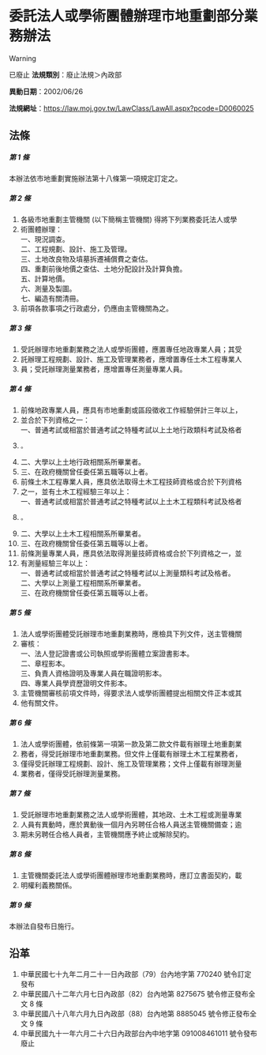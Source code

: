 # 委託法人或學術團體辦理市地重劃部分業務辦法


> [!WARNING]
> 已廢止
**法規類別**：廢止法規＞內政部

**異動日期**：2002/06/26  

**法規網址**：https://law.moj.gov.tw/LawClass/LawAll.aspx?pcode=D0060025



## 法條
##### 第 1 條
本辦法依市地重劃實施辦法第十八條第一項規定訂定之。

##### 第 2 條
1. 各級市地重劃主管機關 (以下簡稱主管機關) 得將下列業務委託法人或學
1. 術團體辦理：  
一、現況調查。  
二、工程規劃、設計、施工及管理。  
三、土地改良物及墳墓拆遷補償費之查估。  
四、重劃前後地價之查估、土地分配設計及計算負擔。  
五、計算地價。  
六、測量及製圖。  
七、編造有關清冊。
1. 前項各款事項之行政處分，仍應由主管機關為之。

##### 第 3 條
1. 受託辦理市地重劃業務之法人或學術團體，應置專任地政專業人員；其受
1. 託辦理工程規劃、設計、施工及管理業務者，應增置專任土木工程專業人
1. 員；受託辦理測量業務者，應增置專任測量專業人員。

##### 第 4 條
1. 前條地政專業人員，應具有市地重劃或區段徵收工作經驗併計三年以上，
1. 並合於下列資格之一：  
一、普通考試或相當於普通考試之特種考試以上土地行政類科考試及格者
1.     。
1. 二、大學以上土地行政相關系所畢業者。
1. 三、在政府機關曾任委任第五職等以上者。
1. 前條土木工程專業人員，應具依法取得土木工程技師資格或合於下列資格
1. 之一，並有土木工程經驗三年以上：  
一、普通考試或相當於普通考試之特種考試以上土木工程類科考試及格者
1.     。
1. 二、大學以上土木工程相關系所畢業者。
1. 三、在政府機關曾任委任第五職等以上者。
1. 前條測量專業人員，應具依法取得測量技師資格或合於下列資格之一，並
1. 有測量經驗三年以上：  
一、普通考試或相當於普通考試之特種考試以上測量類科考試及格者。  
二、大學以上測量工程相關系所畢業者。  
三、在政府機關曾任委任第五職等以上者。

##### 第 5 條
1. 法人或學術團體受託辦理市地重劃業務時，應檢具下列文件，送主管機關
1. 審核：  
一、法人登記證書或公司執照或學術團體立案證書影本。  
二、章程影本。  
三、負責人資格證明及專業人員在職證明影本。  
四、專業人員學資歷證明文件影本。
1. 主管機關審核前項文件時，得要求法人或學術團體提出相關文件正本或其
1. 他有關文件。

##### 第 6 條
1. 法人或學術團體，依前條第一項第一款及第二款文件載有辦理土地重劃業
1. 務者，得受託辦理市地重劃業務。但文件上僅載有辦理土木工程業務者，
1. 僅得受託辦理工程規劃、設計、施工及管理業務；文件上僅載有辦理測量
1. 業務者，僅得受託辦理測量業務。

##### 第 7 條
1. 受託辦理市地重劃業務之法人或學術團體，其地政、土木工程或測量專業
1. 人員有異動時，應於異動後一個月內另聘任合格人員送主管機關備查；逾
1. 期未另聘任合格人員者，主管機關應予終止或解除契約。

##### 第 8 條
1. 主管機關委託法人或學術團體辦理市地重劃業務時，應訂立書面契約，載
1. 明權利義務關係。

##### 第 9 條
本辦法自發布日施行。

## 沿革
1. 中華民國七十九年二月二十一日內政部（79）台內地字第 770240 號令訂定發布
1. 中華民國八十二年六月七日內政部（82）台內地第 8275675  號令修正發布全文 8  條
1. 中華民國八十八年六月九日內政部（88）台內地第 8885045  號令修正發布全文 9  條
1. 中華民國九十一年六月二十六日內政部台內中地字第 091008461011 號令發布廢止
